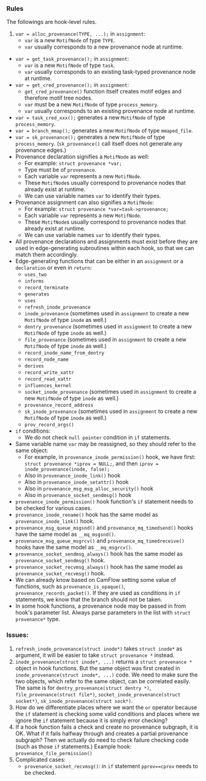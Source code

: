 ### Rules
The followings are hook-level rules.

1. `var = alloc_provenance(TYPE, ...);` in `assignment`:
	- `var` is a new `MotifNode` of type `TYPE`.
	- `var` usually corresponds to a new provenance node at runtime. 
- `var = get_task_provenance();` in `assignment`:
	- `var` is a new `MotifNode` of type `task`.
	- `var` usually corresponds to an existing task-typed provenance node at runtime.
- `var = get_cred_provenance();` in `assignment`:
	- `get_cred_provenance()` function itself creates motif edges and therefore motif tree nodes.
	- `var` must be a new `MotifNode` of type `process_memory`.
	- `var` usually corresponds to an existing provenance node at runtime.
- `var = task_cred_xxx();` generates a new `MotifNode` of type `process_memory`. 
- `var = branch_mmap();` generates a new `MotifNode` of type `mmaped_file`.
- `var = sk_provenance();` generates a new `MotifNode` of type `process_memory`. (`sk_provenance()` call itself does not generate any provenance edges.)
- Provenance declaration signifies a `MotifNode` as well:
	- For example: `struct provenance *var;`
	- Type must be of `provenance`.
	- Each variable `var` represents a new `MotifNode`.
	- These `MotifNode`s usually correspond to provenance nodes that already exist at runtime.
	- We can use variable names `var` to identify their types.
- Provenance assignment can also signifies a `MotifNode`:
	- For example: `struct provenance *var=task->provenance;`
	- Each variable `var` represents a new `MotifNode`.
	- These `MotifNode`s usually correspond to provenance nodes that already exist at runtime.
	- We can use variable names `var` to identify their types.
- All provenance declarations and assignments must exist before they are used in edge-generating subroutines within each hook, so that we can match them accordingly.
- Edge-generating functions that can be either in an `assignment` or a `declaration` or even in `return`:
	- `uses_two`
	- `informs`
	- `record_terminate`
	- `generates`
	- `uses`
	- `refresh_inode_provenance`
	- `inode_provenance` (sometimes used in `assignment` to create a new `MotifNode` of type `inode` as well.)
	- `dentry_provenance` (sometimes used in `assignment` to create a new `MotifNode` of type `inode` as well.)
	- `file_provenance` (sometimes used in `assignment` to create a new `MotifNode` of type `inode` as well.)
	- `record_inode_name_from_dentry`
	- `record_node_name`
	- `derives`
	- `record_write_xattr`
	- `record_read_xattr`
	- `influences_kernel`
	- `socket_inode_provenance` (sometimes used in `assignment` to create a new `MotifNode` of type `inode` as well.)
	- `provenance_record_address`
	- `sk_inode_provenance` (sometimes used in `assignment` to create a new `MotifNode` of type `inode` as well.)
	- `prov_record_args()`
- `if` conditions:
	- We do not check `null pointer` condition in `if` statements.
- Same variable name `var` may be reassigned, so they should refer to the same object:
	- For example, in `provenance_inode_permission()` hook, we have first: `struct provenance *iprov = NULL;`, and then `iprov = inode_provenance(inode, false);`
	- Also in `provenance_inode_link()` hook
	- Also in `provenance_inode_setattr()` hook
	- Also in `provenance_msg_msg_alloc_security()` hook
	- Also in `provenance_socket_sendmsg()` hook
- `provenance_inode_permission()` hook function's `if` statement needs to be checked for various cases.
- `provenance_inode_rename()` hook has the same model as `provenance_inode_link()` hook.
- `provenance_msg_queue_msgsnd()` and `provenance_mq_timedsend()` hooks have the same model as `__mq_msgsnd()`.
- `provenance_msg_queue_msgrcv()` and `provenance_mq_timedreceive()` hooks have the same model as `__mq_msgrcv()`.
- `provenance_socket_sendmsg_always()` hook has the same model as `provenance_socket_sendmsg()` hook.
- `provenance_socket_recvmsg_always()` hook has the same model as `provenance_socket_recvmsg()` hook.
- We can already know based on CamFlow setting some value of functions, such as `provenance_is_opaque()`, `provenance_records_packet()`. If they are used as conditions in `if` statements, we know that the branch should not be taken.
- In some hook functions, a provenance node may be passed in from hook's parameter list. Always parse parameters in the list with `struct provenance*` type.

### Issues:
1. 	`refresh_inode_provenance(struct inode*)` takes `struct inode*` as argument, it will be easier to take `struct provenance *` instead.
2. `inode_provenance(struct inode*, ...)` returns a `struct provenance *` object in hook functions. But the same object was first created in `inode_provenance(struct inode*, ...)` code. We need to make sure the two objects, which refer to the same object, can be correlated easily. The same is for `dentry_provenance(struct dentry *)`, `file_provenance(struct file*)`, `socket_inode_provenance(struct socket*)`, `sk_inode_provenance(struct sock*)`.
3. How do we differentiate places where we want the `or` operator because the `if` statement is checking some valid conditions and places where we ignore the `if` statement because it is simply error checking?
4. If a hook function fails a check and create no provenance subgraph, it is OK. What if it fails halfway through and creates a partial provenance subgraph? Then we actually do need to check failure checking code (such as those `if` statements.) Example hook: `provenance_file_permission()`
5. Complicated cases:
	- `provenance_socket_recvmsg()`: in `if` statement `pprov==cprov` needs to be checked.